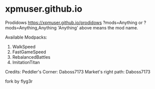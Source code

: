 # xpmuser.github.io
Prodidows
https://xpmuser.github.io/prodidows
?mods=Anything or ?mods=Anything,Anything
'Anything' above means the mod name.

Available Modpacks:

1. WalkSpeed
2. FastGameSpeed
3. RebalancedBattles
4. ImitationTitan

Credits:
Peddler's Corner: Daboss7173
Market's right path: Daboss7173

fork by flyg3r
